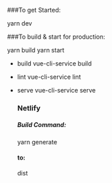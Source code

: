###To get Started:

yarn dev

###To build & start for production:

yarn build
yarn start

- build
  vue-cli-service build
- lint
  vue-cli-service lint
- serve
  vue-cli-service serve


  ### Netlify
  ##### Build Command:
  yarn generate
  #### to:
  dist